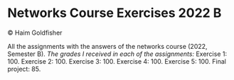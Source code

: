 # Networks Course Exercises 2022 B

© Haim Goldfisher

All the assignments with the answers of the networks course (2022, Semester B).
*The grades I received in each of the assignments:*
Exercise 1: 100.
Exercise 2: 100.
Exercise 3: 100.
Exercise 4: 100.
Exercise 5: 100.
Final project: 85.

